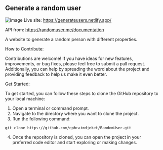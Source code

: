 ## Generate a random user

![image](https://github.com/ephraimdjeket/RandomUser/assets/45997915/69801e64-faea-41ae-8dff-5be1e7755b44)
Live site: https://generateusers.netlify.app/

API from: https://randomuser.me/documentation

A website to generate a random person with different properties.

How to Contribute:

Contributions are welcome! If you have ideas for new features, improvements, or bug fixes, please feel free to submit a pull request. Additionally, you can help by spreading the word about the project and providing feedback to help us make it even better.

Get Started:

To get started, you can follow these steps to clone the GitHub repository to your local machine:

1. Open a terminal or command prompt.
2. Navigate to the directory where you want to clone the project.
3. Run the following command:
```
git clone https://github.com/ephraimdjeket/RandomUser.git
```
4. Once the repository is cloned, you can open the project in your preferred code editor and start exploring or making changes.


